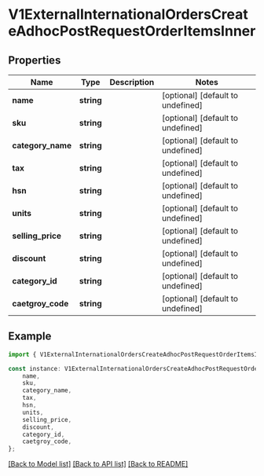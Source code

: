 # V1ExternalInternationalOrdersCreateAdhocPostRequestOrderItemsInner


## Properties

Name | Type | Description | Notes
------------ | ------------- | ------------- | -------------
**name** | **string** |  | [optional] [default to undefined]
**sku** | **string** |  | [optional] [default to undefined]
**category_name** | **string** |  | [optional] [default to undefined]
**tax** | **string** |  | [optional] [default to undefined]
**hsn** | **string** |  | [optional] [default to undefined]
**units** | **string** |  | [optional] [default to undefined]
**selling_price** | **string** |  | [optional] [default to undefined]
**discount** | **string** |  | [optional] [default to undefined]
**category_id** | **string** |  | [optional] [default to undefined]
**caetgroy_code** | **string** |  | [optional] [default to undefined]

## Example

```typescript
import { V1ExternalInternationalOrdersCreateAdhocPostRequestOrderItemsInner } from './api';

const instance: V1ExternalInternationalOrdersCreateAdhocPostRequestOrderItemsInner = {
    name,
    sku,
    category_name,
    tax,
    hsn,
    units,
    selling_price,
    discount,
    category_id,
    caetgroy_code,
};
```

[[Back to Model list]](../README.md#documentation-for-models) [[Back to API list]](../README.md#documentation-for-api-endpoints) [[Back to README]](../README.md)
